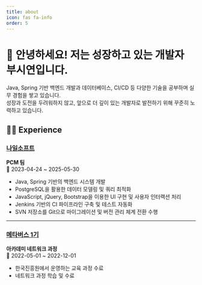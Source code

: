 ```yaml
---
title: about
icon: fas fa-info
order: 5
---
```

# 👋 안녕하세요! 저는 성장하고 있는 개발자 **부시연**입니다.

Java, Spring 기반 백엔드 개발과 데이터베이스, CI/CD 등 다양한 기술을 공부하며 실무 경험을 쌓고 있습니다.  
성장과 도전을 두려워하지 않고, 앞으로 더 깊이 있는 개발자로 발전하기 위해 꾸준히 노력하고 있습니다.

## 🧑‍💻 Experience

### [나일소프트](https://www.nilesoft.co.kr/)
**PCM 팀**  
📅 2023-04-24 ~ 2025-05-30

- Java, Spring 기반의 백엔드 시스템 개발
- PostgreSQL을 활용한 데이터 모델링 및 쿼리 최적화
- JavaScript, jQuery, Bootstrap을 이용한 UI 구현 및 사용자 인터랙션 처리
- Jenkins 기반의 CI 파이프라인 구축 및 테스트 자동화
- SVN 저장소를 Git으로 마이그레이션 및 버전 관리 체계 전환 수행

---

### [메타버스 1기](https://mtvs.kr/user/main)
**아카데미 네트워크 과정**  
📅 2022-05-01 ~ 2022-12-01

- 한국진흥원에서 운영하는 교육 과정 수료
- 네트워크 과정 학습 및 수료
